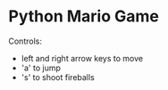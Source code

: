 # Python Mario Game

Controls:
  - left and right arrow keys to move
  - 'a' to jump
  - 's' to shoot fireballs
